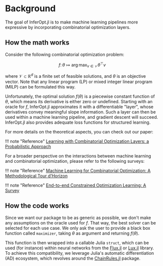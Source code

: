 # Background

The goal of InferOpt.jl is to make machine learning pipelines more expressive by incorporating combinatorial optimization layers.

## How the math works

Consider the following combinatorial optimization problem:
```math
    f\colon \theta \longmapsto \arg \max_{v \in \mathcal{V}} \theta^\top v
```
where $\mathcal{V} \subset \mathbb{R}^d$ is a finite set of feasible solutions, and $\theta$ is an objective vector.
Note that any linear program (LP) or mixed integer linear program (MILP) can be formulated this way.

Unfortunately, the optimal solution $f(\theta)$ is a piecewise constant function of $\theta$, which means its derivative is either zero or undefined.
Starting with an oracle for $f$, InferOpt.jl approximates it with a differentiable "layer", whose derivatives convey meaningful slope information.
Such a layer can then be used within a machine learning pipeline, and gradient descent will succeed.
InferOpt.jl also provides adequate loss functions for structured learning.

For more details on the theoretical aspects, you can check out our paper:

!!! note "Reference"
    [Learning with Combinatorial Optimization Layers: a Probabilistic Approach](https://arxiv.org/abs/2207.13513)

For a broader perspective on the interactions between machine learning and combinatorial optimization, please refer to the following surveys:

!!! note "Reference"
    [Machine Learning for Combinatorial Optimization: A Methodological Tour d’Horizon](https://arxiv.org/abs/1811.06128)

!!! note "Reference"
    [End-to-end Constrained Optimization Learning: A Survey](https://arxiv.org/abs/2103.16378)

## How the code works

Since we want our package to be as generic as possible, we don't make any assumptions on the oracle used for $f$.
That way, the best solver can be selected for each use case.
We only ask the user to provide a black box function called `maximizer`, taking $\theta$ as argument and returning $f(\theta)$.

This function is then wrapped into a callable Julia `struct`, which can be used (for instance) within neural networks from the [Flux.jl](https://github.com/FluxML/Flux.jl) or [Lux.jl](https://github.com/LuxDL/Lux.jl) library.
To achieve this compatibility, we leverage Julia's automatic differentiation (AD) ecosystem, which revolves around the [ChainRules.jl](https://github.com/JuliaDiff/ChainRules.jl) package.